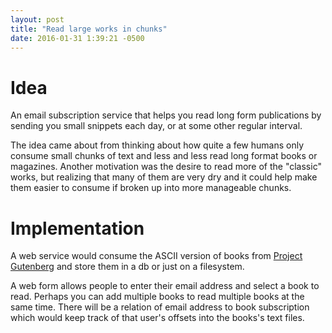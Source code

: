 ```yaml
---
layout: post
title: "Read large works in chunks"
date: 2016-01-31 1:39:21 -0500
---
```

# Idea

An email subscription service that helps you read long form publications
by sending you small snippets each day, or at some other regular interval.

The idea came about from thinking about how quite a few humans only consume
small chunks of text and less and less read long format books or magazines.
Another motivation was the desire to read more of the "classic" works, but
realizing that many of them are very dry and it could help make them
easier to consume if broken up into more manageable chunks.

# Implementation

A web service would consume the ASCII version of books from
[Project Gutenberg](https://archive.org/details/gutenberg) and store them
in a db or just on a filesystem.

A web form allows people to enter their email address and select a book to read.
Perhaps you can add multiple books to read multiple books at the same time.
There will be a relation of email address to book subscription which
would keep track of that user's offsets into the books's text files.
